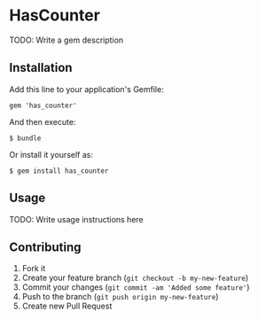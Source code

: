 # HasCounter

TODO: Write a gem description

## Installation

Add this line to your application's Gemfile:

    gem 'has_counter'

And then execute:

    $ bundle

Or install it yourself as:

    $ gem install has_counter

## Usage

TODO: Write usage instructions here

## Contributing

1. Fork it
2. Create your feature branch (`git checkout -b my-new-feature`)
3. Commit your changes (`git commit -am 'Added some feature'`)
4. Push to the branch (`git push origin my-new-feature`)
5. Create new Pull Request
